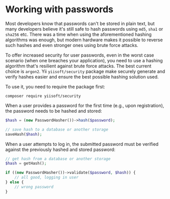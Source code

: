 # Working with passwords

Most developers know that passwords can't be stored in plain text, but many developers believe it's still safe to hash
passwords using `md5`, `sha1` or `sha256` etc. There was a time when using the aforementioned hashing algorithms was enough,
but modern hardware makes it possible to reverse such hashes and even stronger ones using brute force attacks.

To offer increased security for user passwords, even in the worst case scenario (when one breaches your application),
you need to use a hashing algorithm that's resilient against brute force attacks.
The best current choice is `argon2`. 
Yii `yiisoft/security` package make securely generate and verify hashes easier and ensure the best possible hashing
solution used.

To use it, you need to require the package first:

```
composer require yiisoft/security
```

When a user provides a password for the first time (e.g., upon registration), the password needs to be hashed and
stored:


```php
$hash = (new PasswordHasher())->hash($password);

// save hash to a database or another storage
saveHash($hash); 
```

When a user attempts to log in, the submitted password must be verified against the previously hashed and stored password:


```php
// get hash from a database or another storage
$hash = getHash();

if ((new PasswordHasher())->validate($password, $hash)) {
    // all good, logging in user
} else {
    // wrong password
}
```
